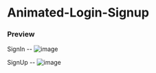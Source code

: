 # Animated-Login-Signup

### Preview

SignIn --
![image](https://github.com/user-attachments/assets/1488e08d-199f-4aa3-b648-61983ed955b4)

SignUp --
![image](https://github.com/user-attachments/assets/de506b8e-07e9-400b-8f9c-57a239f588d3)

